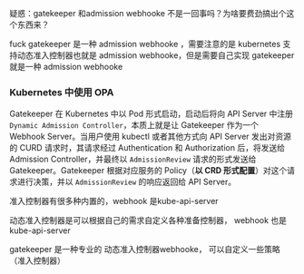 疑惑：gatekeeper 和admission webhooke 不是一回事吗？为啥要费劲搞出个这个东西来？

fuck  gatekeeper 是一种 admission webhooke ，需要注意的是 kubernetes 支持动态准入控制器也就是 admission webhooke，但是需要自己实现 gatekeeper 就是一种 admission webhooke

### Kubernetes 中使用 OPA

Gatekeeper 在 Kubernetes 中以 Pod 形式启动，启动后将向 API Server 中注册 `Dynamic Admission Controller`，本质上就是让 Gatekeeper 作为一个 Webhook Server。当用户使用 kubectl 或者其他方式向 API Server 发出对资源的 CURD 请求时，其请求经过 Authentication 和 Authorization 后，将发送给 Admission Controller，并最终以 `AdmissionReview` 请求的形式发送给 Gatekeeper。Gatekeeper 根据对应服务的 Policy（**以 CRD 形式配置**）对这个请求进行决策，并以 `AdmissionReview` 的响应返回给 API Server。







准入控制器有很多种内置的，webhook 是kube-api-server

动态准入控制器是可以根据自己的需求自定义各种准备控制器， webhook 也是kube-api-server

gatekeeper 是一种专业的 动态准入控制器webhooke， 可以自定义一些策略（准入控制器）
